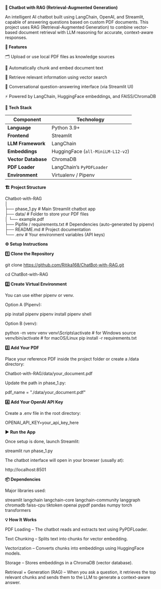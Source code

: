 **🧠 Chatbot with RAG (Retrieval-Augmented Generation)**

An intelligent AI chatbot built using LangChain, OpenAI, and Streamlit, capable of answering questions based on custom PDF documents.
This project uses RAG (Retrieval-Augmented Generation) to combine vector-based document retrieval with LLM reasoning for accurate, context-aware responses.

**🚀 Features**

🗂️ Upload or use local PDF files as knowledge sources

🧩 Automatically chunk and embed document text

🧠 Retrieve relevant information using vector search

💬 Conversational question-answering interface (via Streamlit UI)

⚡ Powered by LangChain, HuggingFace embeddings, and FAISS/ChromaDB

**🧰 Tech Stack**

| Component | Technology |
|------------|-------------|
| **Language** | Python 3.9+ |
| **Frontend** | Streamlit |
| **LLM Framework** | LangChain |
| **Embeddings** | HuggingFace (`all-MiniLM-L12-v2`) |
| **Vector Database** | ChromaDB |
| **PDF Loader** | LangChain’s `PyPDFLoader` |
| **Environment** | Virtualenv / Pipenv |

**🏗️ Project Structure**


Chatbot-with-RAG<br>
│<br>
├── phase_1.py                 # Main Streamlit chatbot app<br>
├── data/                      # Folder to store your PDF files<br>
│   └── example.pdf<br>
├── Pipfile / requirements.txt # Dependencies (auto-generated by pipenv)<br>
├── README.md                  # Project documentation<br>
└── .env                       # Your environment variables (API keys)<br>


**⚙️ Setup Instructions**<br>


**1️⃣ Clone the Repository**<br>

git clone https://github.com/Ritika168/ChatBot-with-RAG.git

cd ChatBot-with-RAG

**2️⃣ Create Virtual Environment**

You can use either pipenv or venv.

Option A (Pipenv):

pip install pipenv
pipenv install
pipenv shell

Option B (venv):

python -m venv venv
venv\Scripts\activate     # for Windows
source venv/bin/activate  # for macOS/Linux
pip install -r requirements.txt<br>

**3️⃣ Add Your PDF**

Place your reference PDF inside the project folder or create a /data directory:

Chatbot-with-RAG/data/your_document.pdf


Update the path in phase_1.py:

pdf_name = "./data/your_document.pdf"<br>

**4️⃣ Add Your OpenAI API Key**

Create a .env file in the root directory:

OPENAI_API_KEY=your_api_key_here<br>

**▶️ Run the App**

Once setup is done, launch Streamlit:

streamlit run phase_1.py

The chatbot interface will open in your browser (usually at):

http://localhost:8501<br>


**📦 Dependencies**

Major libraries used:

streamlit
langchain
langchain-core
langchain-community
langgraph
chromadb
faiss-cpu
tiktoken
openai
pypdf
pandas
numpy
torch
transformers<br>

**💡 How It Works**

PDF Loading – The chatbot reads and extracts text using PyPDFLoader.

Text Chunking – Splits text into chunks for vector embedding.

Vectorization – Converts chunks into embeddings using HuggingFace models.

Storage – Stores embeddings in a ChromaDB (vector database).

Retrieval + Generation (RAG) – When you ask a question, it retrieves the top relevant chunks and sends them to the LLM to generate a context-aware answer.

